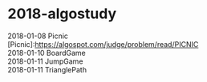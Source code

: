 # 2018-algostudy

2018-01-08 Picnic [Picnic]:https://algospot.com/judge/problem/read/PICNIC<br/>
2018-01-10 BoardGame<br/>
2018-01-11 JumpGame<br/>
2018-01-11 TrianglePath<br/>
